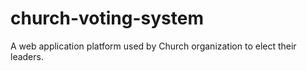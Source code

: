 # church-voting-system
A web application platform used by Church organization to elect their leaders.
